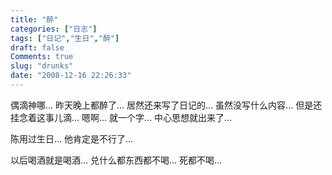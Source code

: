```yaml
---
title: "醉"
categories: ["日志"]
tags: ["日记","生日","醉"]
draft: false
Comments: true
slug: "drunks"
date: "2008-12-16 22:26:33"
---
```


偶滴神哪...
昨天晚上都醉了...
居然还来写了日记的...
虽然没写什么内容...
但是还挂念着这事儿滴...
嗯啊...
就一个字...
中心思想就出来了...
 
陈用过生日...
他肯定是不行了...
 
以后喝酒就是喝酒...
兑什么都东西都不喝...
死都不喝...

